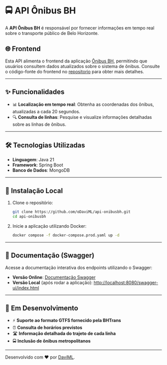 # 🚍 API Ônibus BH

A **API Ônibus BH** é responsável por fornecer informações em tempo real sobre o transporte público de Belo Horizonte.

## 🌐 Frontend

Esta API alimenta o frontend da aplicação [Ônibus BH](https://onibusbh.netlify.app/), permitindo que usuários consultem
dados atualizados sobre o sistema de ônibus. Consulte o código-fonte do frontend
no [repositorio](https://github.com/oDaviML/onibus-bh) para obter mais detalhes.

---

## ✨ Funcionalidades

- 📊 **Localização em tempo real**: Obtenha as coordenadas dos ônibus, atualizadas a cada 20 segundos.
- 🔍 **Consulta de linhas**: Pesquise e visualize informações detalhadas sobre as linhas de ônibus.

---

## 🛠 Tecnologias Utilizadas

- **Linguagem**: Java 21
- **Framework**: Spring Boot
- **Banco de Dados**: MongoDB

---

## 🚀 Instalação Local

1. Clone o repositório:

   ```bash
   git clone https://github.com/oDaviML/api-onibusbh.git
   cd api-onibusbh
   ```

2. Inicie a aplicação utilizando Docker:

   ```bash
   docker compose -f docker-compose.prod.yaml up -d
   ```

---

## 📖 Documentação (Swagger)

Acesse a documentação interativa dos endpoints utilizando o Swagger:

- **Versão Online**: [Documentação Swagger](https://apionibusbh.davimartinslage.com.br/swagger-ui/index.html)
- **Versão Local** (após rodar a
  aplicação): [http://localhost:8080/swagger-ui/index.html](http://localhost:8080/swagger-ui/index.html)

---

## 🚧 Em Desenvolvimento

- ⚡ **Suporte ao formato GTFS fornecido pela BHTrans**
- ⏰ **Consulta de horários previstos**
- 🛣️ **Informação detalhada do trajeto de cada linha**
- 🚍 **Inclusão de ônibus metropolitanos**

---

Desenvolvido com ❤️ por [DaviML](https://github.com/oDaviML).

